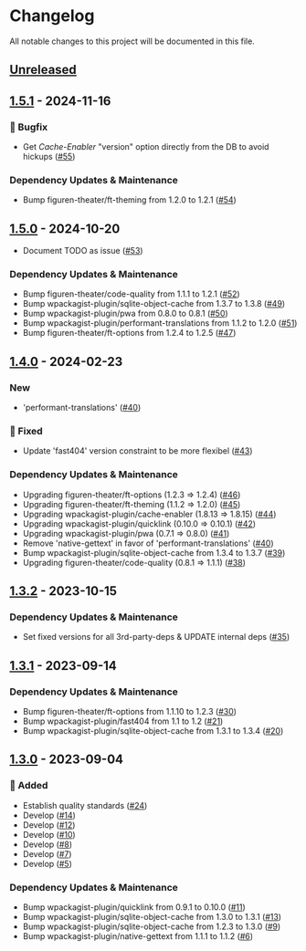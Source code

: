 # Changelog

All notable changes to this project will be documented in this file.

## [Unreleased](https://github.com/figuren-theater/ft-performance/compare/1.5.1...HEAD)

## [1.5.1](https://github.com/figuren-theater/ft-performance/compare/1.5.0...1.5.1) - 2024-11-16

### :bug: Bugfix

- Get *Cache-Enabler* "version" option directly from the DB to avoid hickups ([#55](https://github.com/figuren-theater/ft-performance/pull/55))

### Dependency Updates & Maintenance

- Bump figuren-theater/ft-theming from 1.2.0 to 1.2.1 ([#54](https://github.com/figuren-theater/ft-performance/pull/54))

## [1.5.0](https://github.com/figuren-theater/ft-performance/compare/1.4.0...1.5.0) - 2024-10-20

- Document TODO as issue ([#53](https://github.com/figuren-theater/ft-performance/pull/53))

### Dependency Updates & Maintenance

- Bump figuren-theater/code-quality from 1.1.1 to 1.2.1 ([#52](https://github.com/figuren-theater/ft-performance/pull/52))
- Bump wpackagist-plugin/sqlite-object-cache from 1.3.7 to 1.3.8 ([#49](https://github.com/figuren-theater/ft-performance/pull/49))
- Bump wpackagist-plugin/pwa from 0.8.0 to 0.8.1 ([#50](https://github.com/figuren-theater/ft-performance/pull/50))
- Bump wpackagist-plugin/performant-translations from 1.1.2 to 1.2.0 ([#51](https://github.com/figuren-theater/ft-performance/pull/51))
- Bump figuren-theater/ft-options from 1.2.4 to 1.2.5 ([#47](https://github.com/figuren-theater/ft-performance/pull/47))

## [1.4.0](https://github.com/figuren-theater/ft-performance/compare/1.3.2...1.4.0) - 2024-02-23

### New

- 'performant-translations' ([#40](https://github.com/figuren-theater/ft-performance/pull/40))

### 🐛 Fixed

- Update 'fast404' version constraint to be more flexibel ([#43](https://github.com/figuren-theater/ft-performance/pull/43))

### Dependency Updates & Maintenance

- Upgrading figuren-theater/ft-options (1.2.3 => 1.2.4) ([#46](https://github.com/figuren-theater/ft-performance/pull/46))
- Upgrading figuren-theater/ft-theming (1.1.2 => 1.2.0) ([#45](https://github.com/figuren-theater/ft-performance/pull/45))
- Upgrading wpackagist-plugin/cache-enabler (1.8.13 => 1.8.15) ([#44](https://github.com/figuren-theater/ft-performance/pull/44))
- Upgrading wpackagist-plugin/quicklink (0.10.0 => 0.10.1) ([#42](https://github.com/figuren-theater/ft-performance/pull/42))
- Upgrading wpackagist-plugin/pwa (0.7.1 => 0.8.0) ([#41](https://github.com/figuren-theater/ft-performance/pull/41))
- Remove 'native-gettext' in favor of 'performant-translations' ([#40](https://github.com/figuren-theater/ft-performance/pull/40))
- Bump wpackagist-plugin/sqlite-object-cache from 1.3.4 to 1.3.7 ([#39](https://github.com/figuren-theater/ft-performance/pull/39))
- Upgrading figuren-theater/code-quality (0.8.1 => 1.1.1) ([#38](https://github.com/figuren-theater/ft-performance/pull/38))

## [1.3.2](https://github.com/figuren-theater/ft-performance/compare/1.3.1...1.3.2) - 2023-10-15

### Dependency Updates & Maintenance

- Set fixed versions for all 3rd-party-deps & UPDATE internal deps ([#35](https://github.com/figuren-theater/ft-performance/pull/35))

## [1.3.1](https://github.com/figuren-theater/ft-performance/compare/1.3.0...1.3.1) - 2023-09-14

### Dependency Updates & Maintenance

- Bump figuren-theater/ft-options from 1.1.10 to 1.2.3 ([#30](https://github.com/figuren-theater/ft-performance/pull/30))
- Bump wpackagist-plugin/fast404 from 1.1 to 1.2 ([#21](https://github.com/figuren-theater/ft-performance/pull/21))
- Bump wpackagist-plugin/sqlite-object-cache from 1.3.1 to 1.3.4 ([#20](https://github.com/figuren-theater/ft-performance/pull/20))

## [1.3.0](https://github.com/figuren-theater/ft-performance/compare/1.2.6...1.3.0) - 2023-09-04

### 🚀 Added

- Establish quality standards ([#24](https://github.com/figuren-theater/ft-performance/pull/24))
- Develop ([#14](https://github.com/figuren-theater/ft-performance/pull/14))
- Develop ([#12](https://github.com/figuren-theater/ft-performance/pull/12))
- Develop ([#10](https://github.com/figuren-theater/ft-performance/pull/10))
- Develop ([#8](https://github.com/figuren-theater/ft-performance/pull/8))
- Develop ([#7](https://github.com/figuren-theater/ft-performance/pull/7))
- Develop ([#5](https://github.com/figuren-theater/ft-performance/pull/5))

### Dependency Updates & Maintenance

- Bump wpackagist-plugin/quicklink from 0.9.1 to 0.10.0 ([#11](https://github.com/figuren-theater/ft-performance/pull/11))
- Bump wpackagist-plugin/sqlite-object-cache from 1.3.0 to 1.3.1 ([#13](https://github.com/figuren-theater/ft-performance/pull/13))
- Bump wpackagist-plugin/sqlite-object-cache from 1.2.3 to 1.3.0 ([#9](https://github.com/figuren-theater/ft-performance/pull/9))
- Bump wpackagist-plugin/native-gettext from 1.1.1 to 1.1.2 ([#6](https://github.com/figuren-theater/ft-performance/pull/6))
